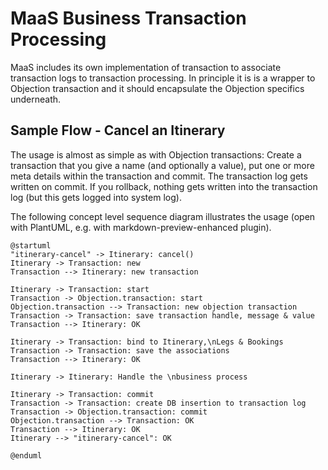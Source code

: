 # MaaS Business Transaction Processing

MaaS includes its own implementation of transaction to associate transaction logs to transaction processing. In principle it is is a wrapper to Objection transaction and it should encapsulate the Objection specifics underneath.

## Sample Flow - Cancel an Itinerary

The usage is almost as simple as with Objection transactions: Create a transaction that you give a name (and optionally a value), put one or more meta details within the transaction and commit. The transaction log gets written on commit. If you rollback, nothing gets written into the transaction log (but this gets logged into system log).

The following concept level sequence diagram illustrates the usage (open with PlantUML, e.g. with markdown-preview-enhanced plugin).

```{puml}
@startuml
"itinerary-cancel" -> Itinerary: cancel()
Itinerary -> Transaction: new
Transaction --> Itinerary: new transaction

Itinerary -> Transaction: start
Transaction -> Objection.transaction: start
Objection.transaction --> Transaction: new objection transaction
Transaction -> Transaction: save transaction handle, message & value
Transaction --> Itinerary: OK

Itinerary -> Transaction: bind to Itinerary,\nLegs & Bookings
Transaction -> Transaction: save the associations
Transaction --> Itinerary: OK

Itinerary -> Itinerary: Handle the \nbusiness process

Itinerary -> Transaction: commit
Transaction -> Transaction: create DB insertion to transaction log
Transaction -> Objection.transaction: commit
Objection.transaction --> Transaction: OK
Transaction --> Itinerary: OK
Itinerary --> "itinerary-cancel": OK

@enduml
```

